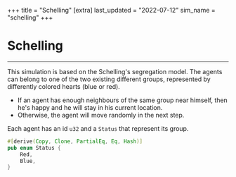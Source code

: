 +++
title = "Schelling"
[extra]
last_updated = "2022-07-12"
sim_name = "schelling"
+++

# Schelling

---

This simulation is based on the Schelling's segregation model. The agents can belong to one of the
two existing different groups, represented by differently colored hearts (blue or red).
- If an agent has enough neighbours of the same group near himself, then he's happy and he will stay in his current location.
- Otherwise, the agent will move randomly in the next step.

Each agent has an id `u32` and a `Status` that represent its group.
```rs
#[derive(Copy, Clone, PartialEq, Eq, Hash)]
pub enum Status {
    Red,
    Blue,
}
```
